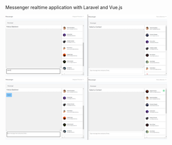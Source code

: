 Messenger realtime application with Laravel and Vue.js

![Screenshot](screen1.PNG)
![Screenshot](screen2.PNG)
